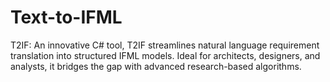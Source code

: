# Text-to-IFML
T2IF: An innovative C# tool, T2IF streamlines natural language requirement translation into structured IFML models. Ideal for architects, designers, and analysts, it bridges the gap with advanced research-based algorithms.
